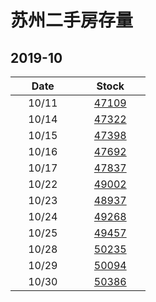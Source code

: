 # 苏州二手房存量   
## 2019-10


| &nbsp;&nbsp;&nbsp;&nbsp;&nbsp;&nbsp;Date&nbsp;&nbsp;&nbsp;&nbsp;&nbsp;&nbsp; | &nbsp;&nbsp;&nbsp;&nbsp;&nbsp;&nbsp;Stock&nbsp;&nbsp;&nbsp;&nbsp;&nbsp;&nbsp; |
| :-: | :-: |
| 10/11 | [47109](Suzhou_Stock.md) |
| 10/14 | [47322](Suzhou_Stock.md) |
| 10/15 | [47398](Suzhou_Stock.md) |
| 10/16 | [47692](Suzhou_Stock.md) |
| 10/17 | [47837](Suzhou_Stock.md) |
| 10/22 | [49002](Suzhou_Stock.md) |
| 10/23 | [48937](Suzhou_Stock.md) |
| 10/24 | [49268](Suzhou_Stock.md) |
| 10/25 | [49457](Suzhou_Stock.md) |
| 10/28 | [50235](Suzhou_Stock.md) |
| 10/29 | [50094](Suzhou_Stock.md) |
| 10/30 | [50386](Suzhou_Stock.md) |
